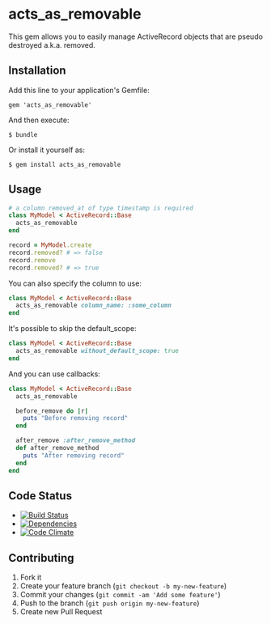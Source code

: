 # acts_as_removable

This gem allows you to easily manage ActiveRecord objects that are pseudo destroyed a.k.a. removed.

## Installation

Add this line to your application's Gemfile:

    gem 'acts_as_removable'

And then execute:

    $ bundle

Or install it yourself as:

    $ gem install acts_as_removable

## Usage

```ruby
# a column removed_at of type timestamp is required 
class MyModel < ActiveRecord::Base
  acts_as_removable
end

record = MyModel.create
record.removed? # => false
record.remove
record.removed? # => true
```

You can also specify the column to use:
```ruby
class MyModel < ActiveRecord::Base
  acts_as_removable column_name: :some_column
end
```

It's possible to skip the default_scope:
```ruby
class MyModel < ActiveRecord::Base
  acts_as_removable without_default_scope: true
end
```

And you can use callbacks:
```ruby
class MyModel < ActiveRecord::Base
  acts_as_removable

  before_remove do |r|
    puts "Before removing record"
  end

  after_remove :after_remove_method
  def after_remove_method
    puts "After removing record"
  end
end
```

## Code Status

* [![Build Status](https://api.travis-ci.org/SICSoftwareGmbH/acts_as_removable.png)](https://travis-ci.org/SICSoftwareGmbH/acts_as_removable)
* [![Dependencies](https://gemnasium.com/SICSoftwareGmbH/acts_as_removable.png?travis)](https://gemnasium.com/SICSoftwareGmbH/acts_as_removable)
* [![Code Climate](https://codeclimate.com/github/SICSoftwareGmbH/acts_as_removable.png)](https://codeclimate.com/github/SICSoftwareGmbH/acts_as_removable)

## Contributing

1. Fork it
2. Create your feature branch (`git checkout -b my-new-feature`)
3. Commit your changes (`git commit -am 'Add some feature'`)
4. Push to the branch (`git push origin my-new-feature`)
5. Create new Pull Request
